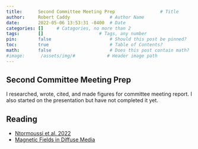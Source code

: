 ```yaml
---
title:      Second Committee Meeting Prep                 # Title
author:     Robert Caddy               # Author Name
date:       2022-05-06 13:53:31 -0400  # Date
categories: []     # Catagories, no more than 2
tags:       []                     # Tags, any number
pin:        false                      # Should this post be pinned?
toc:        true                       # Table of Contents?
math:       false                      # Does this post contain math?
#image:      /assets/img/#            # Header image path
---
```



## Second Committee Meeting Prep

I researched, wrote, cited, and made figures for committee meeting report. I
also started on the presentation but have not completed it yet.

## Reading

- [Ntormoussi et al. 2022](https://www.aanda.org/10.1051/0004-6361/202037835)
- [Magnetic Fields in Diffuse Media](https://link.springer.com/10.1007/978-3-662-44625-6)

